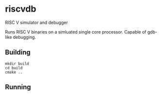 # riscvdb
RISC V simulator and debugger

Runs RISC V binaries on a simluated single core processor. Capable of gdb-like debugging.

## Building

```
mkdir build
cd build
cmake ..
```

## Running


